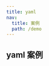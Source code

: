 ```yaml
---
title: yaml
nav:
  title: 案例
  path: /demo
---
```


## yaml 案例

<code src="../examples/yaml.tsx"></code>
